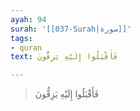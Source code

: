 ```yaml
---
ayah: 94
surah: '[[037-Surah|سورة]]'
tags:
- quran
text: فَأَقْبَلُوا إِلَيْهِ يَزِفُّونَ

---
```

> فَأَقْبَلُوا إِلَيْهِ يَزِفُّونَ
